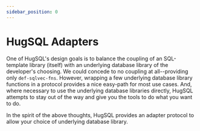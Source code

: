 ```yaml
---
sidebar_position: 0
---
```


# HugSQL Adapters

One of HugSQL's design goals is to balance the coupling of an SQL-template library (itself) with an underlying database library of the developer's choosing. We could concede to no coupling at all--providing only `def-sqlvec-fns`. However, wrapping a few underlying database library functions in a protocol provides a nice easy-path for most use cases. And, where necessary to use the underlying database libraries directly, HugSQL attempts to stay out of the way and give you the tools to do what you want to do.

In the spirit of the above thoughts, HugSQL provides an adapter protocol to allow your choice of underlying database library.
